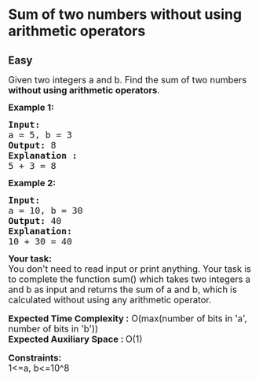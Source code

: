 # Sum of two numbers without using arithmetic operators
## Easy 
<div class="problem-statement">
                <p></p><p><span style="font-size:18px">Given two integers a and b. Find the sum of two numbers<strong> without using&nbsp;arithmetic operators</strong>.</span></p>

<p><span style="font-size:18px"><strong>Example 1:</strong></span></p>

<pre style="position: relative;"><span style="font-size:18px"><strong>Input:
</strong>a = 5, b = 3
<strong>Output:</strong> 8
<strong>Explanation :</strong>
5 + 3 = 8</span><div class="open_grepper_editor" title="Edit &amp; Save To Grepper"></div></pre>

<p><span style="font-size:18px"><strong>Example 2:</strong></span></p>

<pre style="position: relative;"><span style="font-size:18px"><strong>Input:</strong>
a = 10, b = 30
<strong>Output:</strong> 40
<strong>Explanation:</strong>
10 + 30 = 40</span><div class="open_grepper_editor" title="Edit &amp; Save To Grepper"></div></pre>

<div><span style="font-size:18px"><strong>Your task:</strong></span></div>

<div><span style="font-size:18px">You don't need to read input or print anything. Your task is to complete the function sum() which takes two integers a and b as input and returns the sum of a and b, which is calculated without using any arithmetic operator.</span></div>

<div>&nbsp;</div>

<div><span style="font-size:18px"><strong>Expected Time Complexity :</strong> O(max(number of bits in 'a', number of bits in 'b'))</span></div>

<div><span style="font-size:18px"><strong>Expected Auxiliary Space : </strong>O(1)</span></div>

<div>&nbsp;</div>

<div><span style="font-size:18px"><strong>Constraints:</strong></span></div>

<div><span style="font-size:18px">1&lt;=a, b&lt;=10^8</span></div>
 <p></p>
            </div>